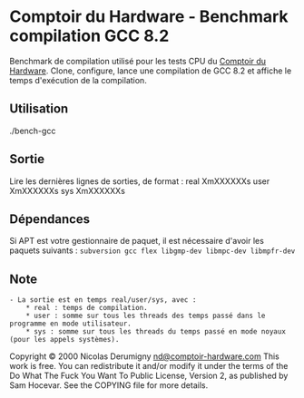 Comptoir du Hardware - Benchmark compilation GCC 8.2
====================================================

Benchmark de compilation utilisé pour les tests CPU du [Comptoir du Hardware](http://www.comptoir-hardware.com/). Clone, configure, lance une compilation de GCC 8.2 et affiche le temps d'exécution de la compilation.

## Utilisation
./bench-gcc

## Sortie
Lire les dernières lignes de sorties, de format :
real    XmXXXXXXs
user    XmXXXXXXs
sys     XmXXXXXXs

## Dépendances
Si APT est votre gestionnaire de paquet, il est nécessaire d'avoir les paquets suivants :
`subversion gcc flex libgmp-dev libmpc-dev libmpfr-dev`

## Note
	- La sortie est en temps real/user/sys, avec :
		* real : temps de compilation.
		* user : somme sur tous les threads des temps passé dans le programme en mode utilisateur.
		* sys : somme sur tous les threads du temps passé en mode noyaux (pour les appels systèmes).

Copyright © 2000 Nicolas Derumigny <nd@comptoir-hardware.com>
This work is free. You can redistribute it and/or modify it under the
terms of the Do What The Fuck You Want To Public License, Version 2,
as published by Sam Hocevar. See the COPYING file for more details.
